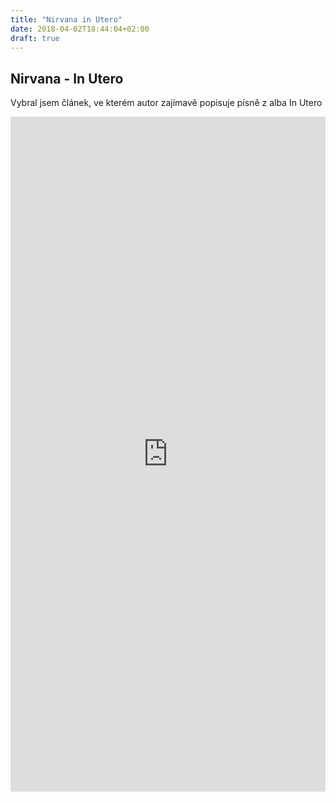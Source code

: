```yaml
---
title: "Nirvana in Utero"
date: 2018-04-02T18:44:04+02:00
draft: true
---
```


## Nirvana - In Utero

Vybral jsem článek, ve kterém autor zajímavě popisuje písně z alba In Utero

<embed src="https://alterecho.muzikus.cz/altersfera/za-oponou/za-oponou-nirvana-in-utero.html" style="width:100%; height:1080px;">